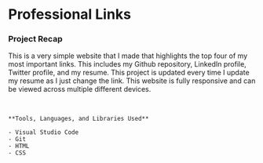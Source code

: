 # Professional Links


### Project Recap

This is a very simple website that I made that highlights the top four of my most important links. This includes my
Github repository, LinkedIn profile, Twitter profile, and my resume. This project is updated every time I update my 
resume as I just change the link. This website is fully responsive and can be viewed across multiple different devices.

<br>

```
**Tools, Languages, and Libraries Used**

- Visual Studio Code
- Git
- HTML
- CSS
```
